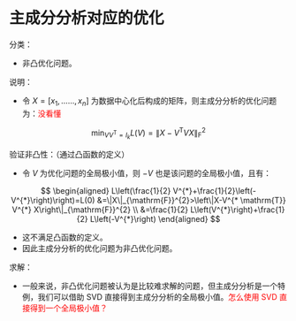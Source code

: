 # 主成分分析对应的优化

分类：

- 非凸优化问题。

说明：

- 令 $X=\left[x_{1}, \ldots \ldots, x_{n}\right]$ 为数据中心化后构成的矩阵，则主成分分析的优化问题为：<span style="color:red;">没看懂</span>

$$
\min _{V V^{\mathrm{T}}=I_{k}} L(V)=\left\|X-V^{\mathrm{T}} V X\right\|_{\mathrm{F}}^{2}
$$

验证非凸性：（通过凸函数的定义）

- 令 $V$ 为优化问题的全局极小值，则 $−V$ 也是该问题的全局极小值，且有：

$$
\begin{aligned} L\left(\frac{1}{2} V^{*}+\frac{1}{2}\left(-V^{*}\right)\right)=L(0) &=\|X\|_{\mathrm{F}}^{2}>\left\|X-V^{* \mathrm{T}} V^{*} X\right\|_{\mathrm{F}}^{2} \\ &=\frac{1}{2} L\left(V^{*}\right)+\frac{1}{2} L\left(-V^{*}\right) \end{aligned}
$$

- 这不满足凸函数的定义。
- 因此主成分分析的优化问题为非凸优化问题。


求解：

- 一般来说，非凸优化问题被认为是比较难求解的问题，但主成分分析是一个特例，我们可以借助 SVD 直接得到主成分分析的全局极小值。<span style="color:red;">怎么使用 SVD 直接得到一个全局极小值？</span>

